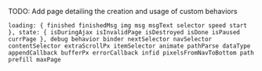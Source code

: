 TODO: Add page detailing the creation and usage of custom behaviors

`
loading: {
	finished
	finishedMsg
	img
	msg
	msgText
	selector
	speed
	start
},
state: {
	isDuringAjax
	isInvalidPage
	isDestroyed
	isDone
	isPaused
	currPage
},
debug
behavior
binder
nextSelector
navSelector
contentSelector
extraScrollPx
itemSelector
animate
pathParse
dataType
appendCallback
bufferPx
errorCallback
infid
pixelsFromNavToBottom
path
prefill
maxPage
`